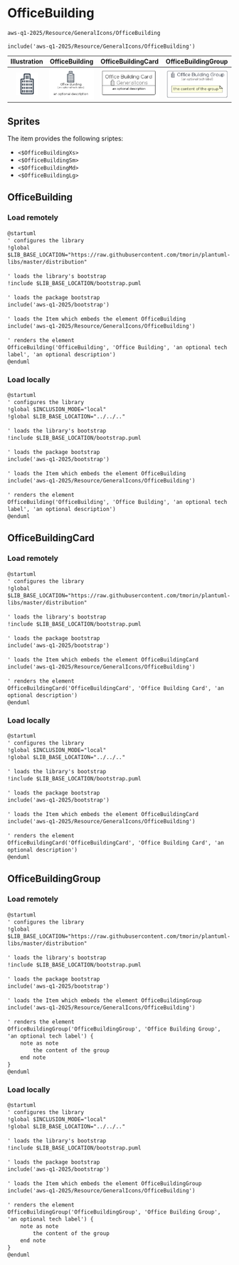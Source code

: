 # OfficeBuilding


```text
aws-q1-2025/Resource/GeneralIcons/OfficeBuilding
```

```text
include('aws-q1-2025/Resource/GeneralIcons/OfficeBuilding')
```



| Illustration | OfficeBuilding | OfficeBuildingCard | OfficeBuildingGroup |
| :---: | :---: | :---: | :---: |
| ![illustration for Illustration](../../../aws-q1-2025/Resource/GeneralIcons/OfficeBuilding.png) | ![illustration for OfficeBuilding](../../../aws-q1-2025/Resource/GeneralIcons/OfficeBuilding.Local.png) | ![illustration for OfficeBuildingCard](../../../aws-q1-2025/Resource/GeneralIcons/OfficeBuildingCard.Local.png) | ![illustration for OfficeBuildingGroup](../../../aws-q1-2025/Resource/GeneralIcons/OfficeBuildingGroup.Local.png) |



## Sprites
The item provides the following sriptes:

- `<$OfficeBuildingXs>`
- `<$OfficeBuildingSm>`
- `<$OfficeBuildingMd>`
- `<$OfficeBuildingLg>`





## OfficeBuilding

### Load remotely
```plantuml
@startuml
' configures the library
!global $LIB_BASE_LOCATION="https://raw.githubusercontent.com/tmorin/plantuml-libs/master/distribution"

' loads the library's bootstrap
!include $LIB_BASE_LOCATION/bootstrap.puml

' loads the package bootstrap
include('aws-q1-2025/bootstrap')

' loads the Item which embeds the element OfficeBuilding
include('aws-q1-2025/Resource/GeneralIcons/OfficeBuilding')

' renders the element
OfficeBuilding('OfficeBuilding', 'Office Building', 'an optional tech label', 'an optional description')
@enduml
```

### Load locally
```plantuml
@startuml
' configures the library
!global $INCLUSION_MODE="local"
!global $LIB_BASE_LOCATION="../../.."

' loads the library's bootstrap
!include $LIB_BASE_LOCATION/bootstrap.puml

' loads the package bootstrap
include('aws-q1-2025/bootstrap')

' loads the Item which embeds the element OfficeBuilding
include('aws-q1-2025/Resource/GeneralIcons/OfficeBuilding')

' renders the element
OfficeBuilding('OfficeBuilding', 'Office Building', 'an optional tech label', 'an optional description')
@enduml
```

## OfficeBuildingCard

### Load remotely
```plantuml
@startuml
' configures the library
!global $LIB_BASE_LOCATION="https://raw.githubusercontent.com/tmorin/plantuml-libs/master/distribution"

' loads the library's bootstrap
!include $LIB_BASE_LOCATION/bootstrap.puml

' loads the package bootstrap
include('aws-q1-2025/bootstrap')

' loads the Item which embeds the element OfficeBuildingCard
include('aws-q1-2025/Resource/GeneralIcons/OfficeBuilding')

' renders the element
OfficeBuildingCard('OfficeBuildingCard', 'Office Building Card', 'an optional description')
@enduml
```

### Load locally
```plantuml
@startuml
' configures the library
!global $INCLUSION_MODE="local"
!global $LIB_BASE_LOCATION="../../.."

' loads the library's bootstrap
!include $LIB_BASE_LOCATION/bootstrap.puml

' loads the package bootstrap
include('aws-q1-2025/bootstrap')

' loads the Item which embeds the element OfficeBuildingCard
include('aws-q1-2025/Resource/GeneralIcons/OfficeBuilding')

' renders the element
OfficeBuildingCard('OfficeBuildingCard', 'Office Building Card', 'an optional description')
@enduml
```

## OfficeBuildingGroup

### Load remotely
```plantuml
@startuml
' configures the library
!global $LIB_BASE_LOCATION="https://raw.githubusercontent.com/tmorin/plantuml-libs/master/distribution"

' loads the library's bootstrap
!include $LIB_BASE_LOCATION/bootstrap.puml

' loads the package bootstrap
include('aws-q1-2025/bootstrap')

' loads the Item which embeds the element OfficeBuildingGroup
include('aws-q1-2025/Resource/GeneralIcons/OfficeBuilding')

' renders the element
OfficeBuildingGroup('OfficeBuildingGroup', 'Office Building Group', 'an optional tech label') {
    note as note
        the content of the group
    end note
}
@enduml
```

### Load locally
```plantuml
@startuml
' configures the library
!global $INCLUSION_MODE="local"
!global $LIB_BASE_LOCATION="../../.."

' loads the library's bootstrap
!include $LIB_BASE_LOCATION/bootstrap.puml

' loads the package bootstrap
include('aws-q1-2025/bootstrap')

' loads the Item which embeds the element OfficeBuildingGroup
include('aws-q1-2025/Resource/GeneralIcons/OfficeBuilding')

' renders the element
OfficeBuildingGroup('OfficeBuildingGroup', 'Office Building Group', 'an optional tech label') {
    note as note
        the content of the group
    end note
}
@enduml
```

